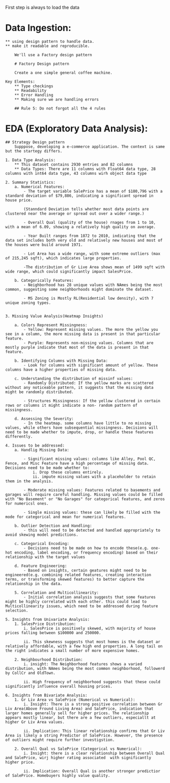 First step is always to load the data

# Data Ingestion:

    ** using design pattern to handle data.
    ** make it readable and reproducible.

        We'll use a Factory design pattern

        # Factory Design pattern

        Create a one simple general coffee machine.

    Key Elements:
        ** Type checkings
        ** Readability
        ** Error Handling
        ** Making sure we are handling errors

        ## Rule 5: Do not forgot all the 4 rules

# EDA (Exploratory Data Analysis):

    ## Strategy Design pattern
        Supppose, developing a e-commerce application. The context is same but the startegy differs.

    1. Data Type Analysis:
        ** This dataset contains 2930 entries and 82 columns
        ** Data Types: There are 11 columns with Float64 data type, 28 columns with int64 data type, 43 columns wirh object data type

    2. Summary Statistics:
        a. Numerical Features:
            - The target variable SalePrice has a mean of $180,796 with a standard deviation of $79,886, indicating a significant spread in house price.
            
            (Stanndard Deviation tells whether most data points are clustered near the average or spread out over a wider range.)
            
            - Overall Qual (quality of the house) rnages from 1 to 10, with a mean of 6.09, showing a relatively high quality on average.

            - Year Built ranges from 1872 to 2010, indicating that the data set includes both very old and relatively new houses and most of the houses were build around 1971.

            - Lot Area has a wide range, with some extreme outliers (max of 215,245 sqft), which indicates large properties.

            -The distribution of Gr Live Area shows mean of 1499 sqft with wide range, which could significantly impact SalesPrice.

        b. Categorically Features:
            - Neighborhood has 28 unique values with NAmes being the most common, suggesting some neighborhoods might dominate the dataset.

            - MS Zoning is Mostly RL(Residential low density), with 7 unique zoning types.

        
    3. Missing Value Analysis(Heatmap Insights)

        a. Colors Represent Missingness:
            - Yellow: Represent missing values. The more the yellow you see in a column, the more missing data is present in that particular feature.
            - Purple: Represents non-missing values. Columns that are mostly purple indicate that most of the data is present in that feature.

        b. Identifying Columns with Missing Data:
            - Look for columns with significant amount of yellow. These columns have a higher properties of missing data.
        
        c. Understanding the distribution of missinf values:
            - Randomly Distributed: If the yellow marks are scattered without any noticeable pattern, it suggests that the missing data might be randomly distributed.

            - Structures Missingness: If the yellow clustered in certain rows or columns it might indicate a non- random pattern of missingness.

        d. Assessing the Severity:
            - In the heatmap. some columns have little to no missing values, while others have subsequential missingness. Decisions will need to be made whether to impute, drop, or handle these features differently.

    4. Issues to be addressed:
        a. Handlig Missing Data:

            - Significant missing values: columns like Alley, Pool QC, Fence, and Misc Feature have a high percentage of missing data. Decisions need to be made whether to:
                i. Drop these columns entirely.
                ii. impute missing values with a placeholder to retain them in the analysis.

            - Moderate missing values: Features related to basements and garages will require careful handling. Missing values could be filled with "No Basement" or "No Garages" for categorical features, and zeros for numericsl ones.

            - Single missing values: these can likely be filled with the mode for categorical and mean for numerical features.
            
        b. Outlier Detection and Handling:
            - this will need to be detected and handled appropriately to avoid skewing model predictions.

        c. Categorical Encoding:
            - Decisions need to be made on how to encode these(e.g. one-hot encoding, label encoding, or frequency encoding) based on their relationship with the target values

        d. Feature Engineering:
            - Based on insights, certain geatures might need to be engineered(e.g. combining related features, creating interaction terms, or transforming skewed features) to better capture the relationship in the data.

        5. Correlation and Multicollinearity:
            - Initial correlation analysis suggests that some features might be highly correlated with each other. this could lead to Multicollinearity issues, which need to be addressed during feature selection.

    5. Insights from Univariate Analysis:
        1. SalesPrice Distribution:
            i. SalesPrice is positively skewed, with majority of house prices falling between $100000 and 250000.

            ii. This skewness suggests that most homes is the dataset ar relatively affordable, with a few high end properties. A long tail on the right indicates a small number of more expensive homes.
        
        2. Neighbourhood Distribution:
            i. insight: The Neighborhood features shows a varied distribution, with NAmes being the most common neighborhood, followerd by CollCr and OldTown.

            ii. High frequency of neighborhood suggests that these could significantly influence overall housing prices.

    6. Insights from Bivariate Analysis:
        1. Gr Liv Area vs SalePrice (Numerical vs Numerical):
            i. Insight: There is a strong positive correlation between Gr Liv Area(Above Fround Living Area) and SalePrice, indication that larger homes generally sell for higher prices. The relationship appears mostly linear, but there are a few outliers, especiallt at higher Gr Liv Area values.

            ii. Implication: This linear relationship confirms that Gr Liv Area is likely a string Predictor of SalePrice. However, the presence of outliers might require further investigstion.

        2. Overall Qual vs SalePrice (Categorical vs Numerical):
            i. Insight: there is a clear relationship between Overall Qual and SalePrice, wirj higher rating associated  with significantly higher price.

            ii. Implication: Overall Qual is another stronger predictior of SalePrice. Homebuyers highly value quality.

        







